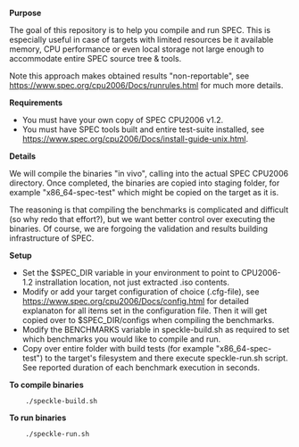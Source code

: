**Purpose**

   The goal of this repository is to help you compile and run SPEC.
   This is especially useful in case of targets with limited resources
   be it available memory, CPU performance or even local storage
   not large enough to accommodate entire SPEC source tree & tools.

   Note this approach makes obtained results "non-reportable", see
   https://www.spec.org/cpu2006/Docs/runrules.html for much more details.

**Requirements**

   - You must have your own copy of SPEC CPU2006 v1.2.
   - You must have SPEC tools built and entire test-suite installed,
     see https://www.spec.org/cpu2006/Docs/install-guide-unix.html.


**Details**

   We will compile the binaries "in vivo", calling into the actual SPEC CPU2006
   directory. Once completed, the binaries are copied into staging folder,
   for example "x86_64-spec-test" which might be copied on the target as it is.

   The reasoning is that compiling the benchmarks is complicated and difficult (so
   why redo that effort?), but we want better control over executing the binaries.
   Of course, we are forgoing the validation and results building infrastructure of
   SPEC.


**Setup**

   - Set the $SPEC_DIR variable in your environment to point to CPU2006-1.2
     instrallation location, not just extracted .iso contents.
   - Modify or add your target configuration of choice (.cfg-file),
     see https://www.spec.org/cpu2006/Docs/config.html for detailed explanaton for
     all items set in the configuration file. Then it will get copied over to
     $SPEC_DIR/configs when compiling the benchmarks.
   - Modify the BENCHMARKS variable in speckle-build.sh as required to set which
     benchmarks you would like to compile and run.
   - Copy over entire folder with build tests (for example "x86_64-spec-test") to
     the target's filesystem and there execute speckle-run.sh script. See reported
     duration of each benchmark execution in seconds.


**To compile binaries**

        ./speckle-build.sh

**To run binaries**

        ./speckle-run.sh
